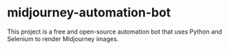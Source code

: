 # midjourney-automation-bot
This project is a free and open-source automation bot that uses Python and Selenium to render Midjourney images.
